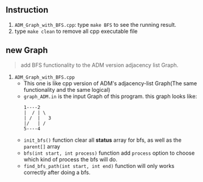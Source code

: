 ## Instruction
1. `ADM_Graph_with_BFS.cpp`: type `make BFS` to see the running result.
2. type `make clean` to remove all cpp executable file

## new Graph
> add BFS functionality to the ADM version adjacency list Graph.

1. `ADM_Graph_with_BFS.cpp`
    * This one is like cpp version of ADM's adjacency-list Graph(The same functionality and the same logical)
    * `graph_ADM.in` is the input Graph of this program.
        this graph looks like:
        ```
        1----2 
        |  / | \
        | /  |   3
        |/   | /
        5----4
        ```
    * `init_bfs()` function clear all **status** array for bfs, as well as the `parent[]` array
    * `bfs(int start, int process)` function add `process` option to choose which kind of process the bfs will do.
    * `find_bfs_path(int start, int end)` function will only works correctly after doing a bfs. 

